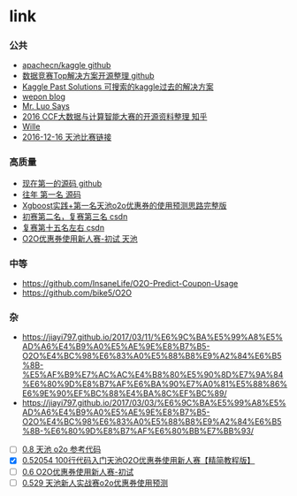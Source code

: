 # link

### 公共

- [apachecn/kaggle github](https://github.com/apachecn/kaggle)
- [数据竞赛Top解决方案开源整理 github](https://github.com/Smilexuhc/Data-Competition-TopSolution/blob/master/README.md)
- [Kaggle Past Solutions 可搜索的kaggle过去的解决方案](https://github.com/EliotAndres/kaggle-past-solutions)
- [wepon blog](http://wepon.me/)
- [Mr. Luo Says](http://www.thinklbl.win/)
- [2016 CCF大数据与计算智能大赛的开源资料整理 知乎](https://zhuanlan.zhihu.com/p/24877060)
- [Wille](https://dnc1994.com/)
- [2016-12-16 天池比赛链接](https://tianchi.aliyun.com/competition/entrance/231587/introduction)

### 高质量

- [现在第一的源码 github](https://github.com/chenkkkk/TianChi_O2O_forecast)
- [往年 第一名 源码](https://github.com/wepe/O2O-Coupon-Usage-Forecast)
- [Xgboost实践+第一名天池o2o优惠券的使用预测思路完整版](https://blog.csdn.net/weixin_42001089/article/details/85013073)
- [初赛第二名，复赛第三名 csdn](https://blog.csdn.net/bryan__/article/details/53907292)
- [复赛第十五名左右 csdn](https://blog.csdn.net/shine19930820/article/details/53995369)
- [O2O优惠券使用新人赛-初试 天池](https://tianchi.aliyun.com/dataset/notebook/detail?postId=4796)

### 中等

- https://github.com/InsaneLife/O2O-Predict-Coupon-Usage
- https://github.com/bike5/O2O


### 杂
- https://jiayi797.github.io/2017/03/11/%E6%9C%BA%E5%99%A8%E5%AD%A6%E4%B9%A0%E5%AE%9E%E8%B7%B5-O2O%E4%BC%98%E6%83%A0%E5%88%B8%E9%A2%84%E6%B5%8B-%E5%AF%B9%E7%AC%AC%E4%B8%80%E5%90%8D%E7%9A%84%E6%80%9D%E8%B7%AF%E6%BA%90%E7%A0%81%E5%88%86%E6%9E%90%EF%BC%88%E4%BA%8C%EF%BC%89/
- https://jiayi797.github.io/2017/03/03/%E6%9C%BA%E5%99%A8%E5%AD%A6%E4%B9%A0%E5%AE%9E%E8%B7%B5-O2O%E4%BC%98%E6%83%A0%E5%88%B8%E9%A2%84%E6%B5%8B-%E6%80%9D%E8%B7%AF%E6%80%BB%E7%BB%93/
- [ ] [0.8 天池 o2o 参考代码](https://tianchi.aliyun.com/notebook-ai/detail?postId=23504)
- [x] [0.52054 100行代码入门天池O2O优惠券使用新人赛【精简教程版】](https://tianchi.aliyun.com/notebook-ai/detail?postId=8462)
- [ ] [0.6 O2O优惠券使用新人赛-初试](https://tianchi.aliyun.com/notebook-ai/detail?postId=4796)
- [ ] [0.529 天池新人实战赛o2o优惠券使用预测](https://tianchi.aliyun.com/notebook-ai/detail?postId=42859)
